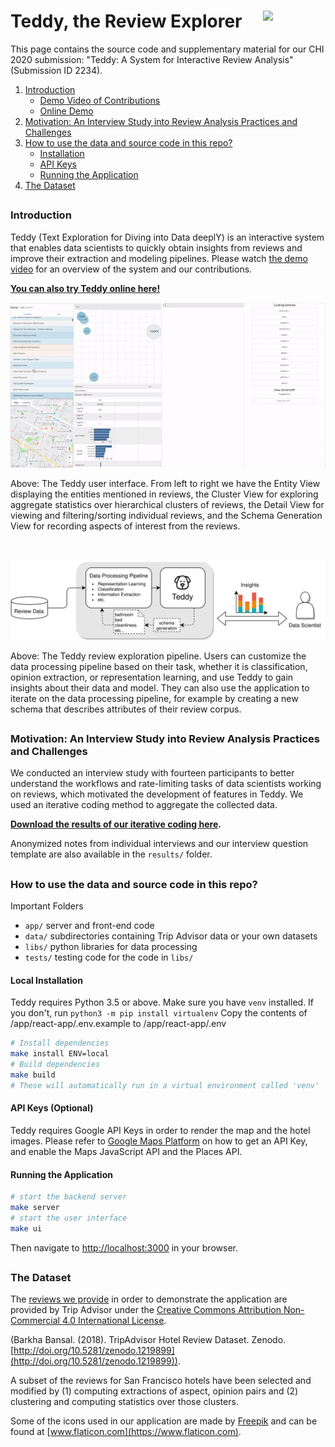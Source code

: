 # Teddy, the Review Explorer  <img src="https://image.flaticon.com/icons/svg/194/194279.svg" width=100 align="right"/>

This page contains the source code and supplementary material for our CHI 2020 submission: "Teddy: A System for Interactive Review Analysis" (Submission ID 2234).

1. [Introduction](#Introduction)
   - [Demo Video of Contributions](#Contributions)
   - [Online Demo](#Demo)
2. [Motivation: An Interview Study into Review Analysis Practices and Challenges](#InterviewStudy)
3. [How to use the data and source code in this repo?](#Use)
   - [Installation](#Installation)
   - [API Keys](#Keys)
   - [Running the Application](#Run)
4. [The Dataset](#Dataset)

<a name='Introduction'></a><h3> Introduction </h3> 
---------------------------------------

Teddy (Text Exploration for Diving into Data deeplY) is an interactive system that enables data scientists to quickly obtain insights from reviews and improve their extraction and modeling pipelines. Please watch <a name='Contributions' href="https://drive.google.com/open?id=1bAu0FXF6t6I2ESuEFcvcYX-M6WJWi3so">the demo video</a> for an overview of the system and our contributions. 

__<a name='Demo'></a>[You can also try Teddy online here!](http://ec2-54-67-71-12.us-west-1.compute.amazonaws.com:3000/)__

<img src="results/Teddy_CHI.gif" width="900"/>

Above: The Teddy user interface. From left to right we have the Entity View displaying the entities mentioned in reviews, the Cluster View for exploring aggregate statistics over hierarchical clusters of reviews, the Detail View for viewing and filtering/sorting individual reviews, and the Schema Generation View for recording aspects of interest from the reviews. 

<br/>
<br/>

<img src="results//teddy_overview_large2.svg" width="900"/>

Above: The Teddy review exploration pipeline. Users can customize the data processing pipeline based on their task, whether it
is classification, opinion extraction, or representation learning, and use Teddy to gain insights about their data and model. They can also use the application to iterate on the data processing pipeline, for example by creating a new schema that describes attributes of their review corpus. 

<a name='InterviewStudy'></a><h3> Motivation: An Interview Study into Review Analysis Practices and Challenges </h3> 
---------------------------------------

We conducted an interview study with fourteen participants to better understand the workflows and rate-limiting tasks of data scientists working on reviews, which motivated the development of features in Teddy. We used an iterative coding method to aggregate the collected data.

__[Download the results of our iterative coding here](https://github.com/teddyauthors/teddy/raw/readme/results/interview_study_iterative_coding.xlsx).__

Anonymized notes from individual interviews and our interview question template are also available in the `results/` folder.

<a name='Use'></a><h3> How to use the data and source code in this repo? </h3>
---------------------------------------

Important Folders
* `app/` server and front-end code
* `data/` subdirectories containing Trip Advisor data or your own datasets
* `libs/` python libraries for data processing
* `tests/` testing code for the code in `libs/`

<a name='Installation'></a><h4> Local Installation </h4> 
Teddy requires Python 3.5 or above.  Make sure you have `venv` installed. If you don't, run `python3 -m pip install virtualenv`
Copy the contents of /app/react-app/.env.example to /app/react-app/.env

```bash
# Install dependencies
make install ENV=local
# Build dependencies
make build
# These will automatically run in a virtual environment called 'venv'
```



<a name='Keys'></a><h4> API Keys (Optional) </h4> 
Teddy requires Google API Keys in order to render the map and the hotel images. Please refer to [Google Maps Platform](https://developers.google.com/maps/documentation/embed/get-api-key) on how to get an API Key, and enable the Maps JavaScript API and the Places API.

<a name='Run'></a><h4> Running the Application </h4> 
```bash
# start the backend server
make server
# start the user interface
make ui
```
Then navigate to [http://localhost:3000](http://localhost:3000) in your browser.

<a name='Dataset'></a><h3> The Dataset </h3>
---------------------------------------

The [reviews we provide](https://github.com/teddyauthors/teddy/blob/readme/data/tripadvisor_hotels.zip) in order to demonstrate the application are provided by Trip Advisor under the [Creative Commons Attribution Non-Commercial 4.0 International License](https://creativecommons.org/licenses/by-nc/4.0/legalcode).

(Barkha Bansal. (2018). TripAdvisor Hotel Review Dataset. Zenodo. [http://doi.org/10.5281/zenodo.1219899](http://doi.org/10.5281/zenodo.1219899)). 

A subset of the reviews for San Francisco hotels have been selected and modified by (1) computing extractions of aspect, opinion pairs and (2) clustering and computing statistics over those clusters.

Some of the icons used in our application are made by [Freepik](https://www.flaticon.com/authors/freepik) and can be found at [www.flaticon.com](https://www.flaticon.com).
